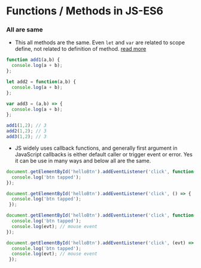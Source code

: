 # Functions / Methods in JS-ES6

### All are same

- This all methods are the same. Even `let` and `var` are related to scope define, not related to definition of method.
[read more](https://developer.mozilla.org/en-US/docs/Web/JavaScript/Reference/Functions/Method_definitions)

```JavaScript
function add1(a,b) {
  console.log(a + b);
};

let add2 = function(a,b) {
  console.log(a + b);
};

var add3 = (a,b) => {
  console.log(a + b);
};

add1(1,2); // 3
add2(1,2); // 3
add3(1,2); // 3
```

- JS widely uses callback functions, and generally first argument in JavaScript callbacks is either default caller or trigger event or error. Yes it can be use in many ways and below all are the same.

```JavaScript
document.getElementById('helloBtn').addEventListener('click', function() {
  console.log('btn tapped');
});

document.getElementById('helloBtn').addEventListener('click', () => {
  console.log('btn tapped');
 });

document.getElementById('helloBtn').addEventListener('click', function(evt) {
  console.log('btn tapped');
  console.log(evt); // mouse event
});

document.getElementById('helloBtn').addEventListener('click', (evt) => {
  console.log('btn tapped');
  console.log(evt); // mouse event
 });


```
